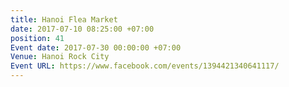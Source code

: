 ```yaml
---
title: Hanoi Flea Market
date: 2017-07-10 08:25:00 +07:00
position: 41
Event date: 2017-07-30 00:00:00 +07:00
Venue: Hanoi Rock City
Event URL: https://www.facebook.com/events/1394421340641117/
---
```



